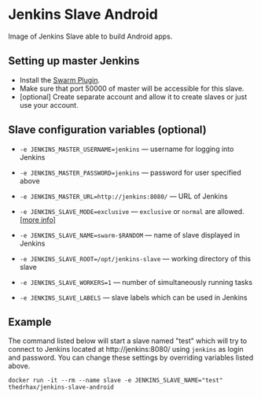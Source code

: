 # Jenkins Slave Android

Image of Jenkins Slave able to build Android apps.

## Setting up master Jenkins
* Install the [Swarm Plugin](https://wiki.jenkins-ci.org/display/JENKINS/Swarm+Plugin).
* Make sure that port 50000 of master will be accessible for this slave.
* [optional] Create separate account and allow it to create slaves or just use your account.

## Slave configuration variables (optional)
* `-e JENKINS_MASTER_USERNAME=jenkins` — username for logging into Jenkins
* `-e JENKINS_MASTER_PASSWORD=jenkins` — password for user specified above
* `-e JENKINS_MASTER_URL=http://jenkins:8080/` — URL of Jenkins

* `-e JENKINS_SLAVE_MODE=exclusive` — `exclusive` or `normal` are allowed. [[more info]](https://wiki.jenkins-ci.org/display/JENKINS/Swarm+Plugin)
* `-e JENKINS_SLAVE_NAME=swarm-$RANDOM` — name of slave displayed in Jenkins
* `-e JENKINS_SLAVE_ROOT=/opt/jenkins-slave` — working directory of this slave
* `-e JENKINS_SLAVE_WORKERS=1` — number of simultaneously running tasks
* `-e JENKINS_SLAVE_LABELS` — slave labels which can be used in Jenkins

## Example

The command listed below will start a slave named "test" which will try to connect to Jenkins located at http://jenkins:8080/ using `jenkins` as login and password. You can change these settings by overriding variables listed above.

```
docker run -it --rm --name slave -e JENKINS_SLAVE_NAME="test" thedrhax/jenkins-slave-android
```
